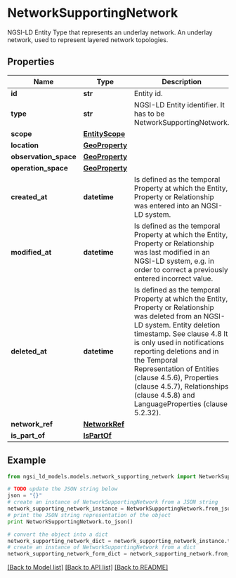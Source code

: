 # NetworkSupportingNetwork

NGSI-LD Entity Type that represents an underlay network. An underlay network, used to represent layered network topologies. 

## Properties
Name | Type | Description | Notes
------------ | ------------- | ------------- | -------------
**id** | **str** | Entity id.  | [optional] 
**type** | **str** | NGSI-LD Entity identifier. It has to be NetworkSupportingNetwork. | [optional] [default to 'NetworkSupportingNetwork']
**scope** | [**EntityScope**](EntityScope.md) |  | [optional] 
**location** | [**GeoProperty**](GeoProperty.md) |  | [optional] 
**observation_space** | [**GeoProperty**](GeoProperty.md) |  | [optional] 
**operation_space** | [**GeoProperty**](GeoProperty.md) |  | [optional] 
**created_at** | **datetime** | Is defined as the temporal Property at which the Entity, Property or Relationship was entered into an NGSI-LD system.  | [optional] [readonly] 
**modified_at** | **datetime** | Is defined as the temporal Property at which the Entity, Property or Relationship was last modified in an NGSI-LD system, e.g. in order to correct a previously entered incorrect value.  | [optional] [readonly] 
**deleted_at** | **datetime** | Is defined as the temporal Property at which the Entity, Property or Relationship was deleted from an NGSI-LD system.  Entity deletion timestamp. See clause 4.8 It is only used in notifications reporting deletions and in the Temporal Representation of Entities (clause 4.5.6), Properties (clause 4.5.7), Relationships (clause 4.5.8) and LanguageProperties (clause 5.2.32).  | [optional] [readonly] 
**network_ref** | [**NetworkRef**](NetworkRef.md) |  | 
**is_part_of** | [**IsPartOf**](IsPartOf.md) |  | 

## Example

```python
from ngsi_ld_models.models.network_supporting_network import NetworkSupportingNetwork

# TODO update the JSON string below
json = "{}"
# create an instance of NetworkSupportingNetwork from a JSON string
network_supporting_network_instance = NetworkSupportingNetwork.from_json(json)
# print the JSON string representation of the object
print NetworkSupportingNetwork.to_json()

# convert the object into a dict
network_supporting_network_dict = network_supporting_network_instance.to_dict()
# create an instance of NetworkSupportingNetwork from a dict
network_supporting_network_form_dict = network_supporting_network.from_dict(network_supporting_network_dict)
```
[[Back to Model list]](../README.md#documentation-for-models) [[Back to API list]](../README.md#documentation-for-api-endpoints) [[Back to README]](../README.md)


